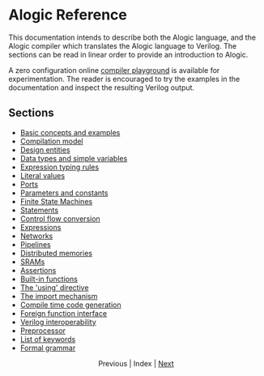 # Alogic Reference

This documentation intends to describe both the Alogic language, and the Alogic
compiler which translates the Alogic language to Verilog. The sections can be
read in linear order to provide an introduction to Alogic.

A zero configuration
online [compiler playground](https://alogic-playground.argondesign.com) is
available for experimentation. The reader is encouraged to try the examples in
the documentation and inspect the resulting Verilog output.

## Sections

- [Basic concepts and examples](concepts.md)
- [Compilation model](compilation.md)
- [Design entities](entities.md)
- [Data types and simple variables](types.md)
- [Expression typing rules](widths.md)
- [Literal values](literals.md)
- [Ports](ports.md)
- [Parameters and constants](params.md)
- [Finite State Machines](fsms.md)
- [Statements](statements.md)
- [Control flow conversion](control.md)
- [Expressions](expr.md)
- [Networks](networks.md)
- [Pipelines](pipelines.md)
- [Distributed memories](memories.md)
- [SRAMs](srams.md)
- [Assertions](assert.md)
- [Built-in functions](builtins.md)
- [The 'using' directive](using.md)
- [The import mechanism](import.md)
- [Compile time code generation](gen.md)
- [Foreign function interface](ffi.md)
- [Verilog interoperability](interop.md)
- [Preprocessor](preproc.md)
- [List of keywords](../src/main/antlr4/AlogicLexer.g4#L133)
- [Formal grammar](../src/main/antlr4/AlogicParser.g4#L27)

<p align="center">
Previous |
Index |
<a href="concepts.md">Next</a>
</p>
